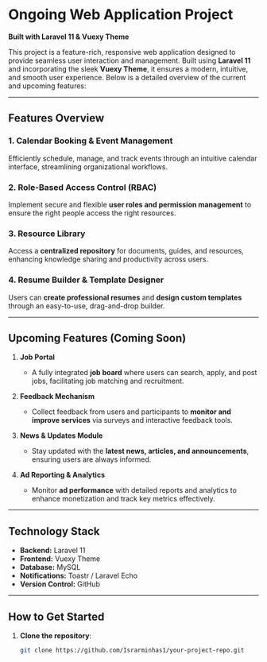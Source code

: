 # **Ongoing Web Application Project**  
**Built with Laravel 11 & Vuexy Theme**  

This project is a feature-rich, responsive web application designed to provide seamless user interaction and management. Built using **Laravel 11** and incorporating the sleek **Vuexy Theme**, it ensures a modern, intuitive, and smooth user experience. Below is a detailed overview of the current and upcoming features:

---

## **Features Overview**

### 1. **Calendar Booking & Event Management**  
Efficiently schedule, manage, and track events through an intuitive calendar interface, streamlining organizational workflows.

### 2. **Role-Based Access Control (RBAC)**  
Implement secure and flexible **user roles and permission management** to ensure the right people access the right resources.

### 3. **Resource Library**  
Access a **centralized repository** for documents, guides, and resources, enhancing knowledge sharing and productivity across users.

### 4. **Resume Builder & Template Designer**  
Users can **create professional resumes** and **design custom templates** through an easy-to-use, drag-and-drop builder.

---

## **Upcoming Features (Coming Soon)**  

1. **Job Portal**  
   - A fully integrated **job board** where users can search, apply, and post jobs, facilitating job matching and recruitment.

2. **Feedback Mechanism**  
   - Collect feedback from users and participants to **monitor and improve services** via surveys and interactive feedback tools.

3. **News & Updates Module**  
   - Stay updated with the **latest news, articles, and announcements**, ensuring users are always informed.

4. **Ad Reporting & Analytics**  
   - Monitor **ad performance** with detailed reports and analytics to enhance monetization and track key metrics effectively.

---

## **Technology Stack**  

- **Backend:** Laravel 11  
- **Frontend:** Vuexy Theme  
- **Database:** MySQL  
- **Notifications:** Toastr / Laravel Echo  
- **Version Control:** GitHub  

---

## **How to Get Started**

1. **Clone the repository**:  
   ```bash
   git clone https://github.com/Israrminhas1/your-project-repo.git
